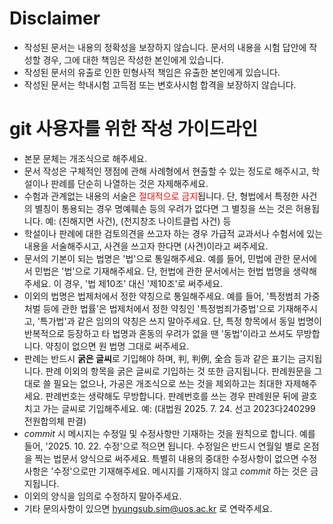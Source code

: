 # Disclaimer
* 작성된 문서는 내용의 정확성을 보장하지 않습니다. 문서의 내용을 시험 답안에 작성할 경우, 그에 대한 책임은 작성한 본인에게 있습니다.
* 작성된 문서의 유출로 인한 민형사적 책임은 유출한 본인에게 있습니다.
* 작성된 문서는 학내시험 고득점 또는 변호사시험 합격을 보장하지 않습니다.

# git 사용자를 위한 작성 가이드라인
* 본문 문체는 개조식으로 해주세요.
* 문서 작성은 구체적인 쟁점에 관해 사례형에서 현출할 수 있는 정도로 해주시고, 학설이나 판례를 단순히 나열하는 것은 자제해주세요.
* 수험과 관계없는 내용의 서술은 <span style="color:red">절대적으로 금지</span>됩니다. 단, 형법에서 특정한 사건의 별칭이 통용되는 경우 명예훼손 등의 우려가 없다면 그 별칭을 쓰는 것은 허용됩니다. 예: (친해지면 사건), (천지창조 나이트클럽 사건) 등
* 학설이나 판례에 대한 검토의견을 쓰고자 하는 경우 가급적 교과서나 수험서에 있는 내용을 서술해주시고, 사견을 쓰고자 한다면 (사견)이라고 써주세요.
* 문서의 기본이 되는 법명은 '법'으로 통일해주세요. 예를 들어, 민법에 관한 문서에서 민법은 '법'으로 기재해주세요. 단, 헌법에 관한 문서에서는 헌법 법명을 생략해주세요. 이 경우, '법 제10조' 대신 '제10조'로 써주세요.
* 이외의 법명은 법제처에서 정한 약칭으로 통일해주세요. 예를 들어, '특정범죄 가중처벌 등에 관한 법률'은 법제처에서 정한 약칭인 '특정범죄가중법'으로 기재해주시고, '특가법'과 같은 임의의 약칭은 쓰지 말아주세요. 단, 특정 항목에서 동일 법명이 반복적으로 등장하고 타 법명과 혼동의 우려가 없을 땐 '동법'이라고 쓰셔도 무방합니다. 약칭이 없으면 원 법명 그대로 써주세요.
* 판례는 반드시 **굵은 글씨**로 기입해야 하며, 判, 判例, 全合 등과 같은 표기는 금지됩니다. 판례 이외의 항목을 굵은 글씨로 기입하는 것 또한 금지됩니다. 판례원문을 그대로 쓸 필요는 없으나, 가공은 개조식으로 쓰는 것을 제외하고는 최대한 자제해주세요. 판례번호는 생략해도 무방합니다. 판례번호를 쓰는 경우 판례원문 뒤에 괄호 치고 가는 글씨로 기입해주세요. 예: (대법원 2025. 7. 24. 선고 2023다240299 전원합의체 판결)
* *commit* 시 메시지는 수정일 및 수정사항만 기재하는 것을 원칙으로 합니다. 예를 들어, '2025. 10. 22. 수정'으로 적으면 됩니다. 수정일은 반드시 연월일 별로 온점을 찍는 법문서 양식으로 써주세요. 특별히 내용의 중대한 수정사항이 없으면 수정사항은 '수정'으로만 기재해주세요. 메시지를 기재하지 않고 *commit* 하는 것은 금지됩니다.
* 이외의 양식을 임의로 수정하지 말아주세요.
* 기타 문의사항이 있으면 hyungsub.sim@uos.ac.kr 로 연락주세요.